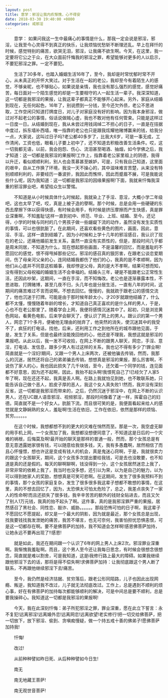 ```yaml
---
layout: post
title: 意学：邪淫让我内疚惭愧，心不得安
date: 2018-03-30 19:40:00 +0800
categories: 戒邪淫
---
```


　　意学： 如果问我这一生中最痛心的事情是什么，那我一定会说是邪淫，邪淫，让我至今心灵得不到真正的快乐，让我烦恼忧愁斩不断理还乱。早上在拜忏的时候，感觉特别的痛苦，欲哭无泪，邪淫，让我痛不欲生啊。今天，在这里，我一定要将它公之于众，在大众面前忏悔我的邪淫之罪，希望能够对更多的人以启示，不要犯邪淫之罪。一定不要犯。
　　生活了30多年，也踏入婚姻生活16年了，至今，我却是时常忧郁时常不开心，从未真正的开怀大笑过。对于生活在一起的老公，我却至今有着陌生人的感觉，不够亲昵，也不够贴心，如果说是亲情，我也没有那么强烈的感觉，感觉好痛苦，每日面对一个陌生感觉的却是一生要相守的人一起生活一辈子。我深深知道，这一切都是我邪淫的果报，让我这辈子都真正不能够开心起来。另外，家庭从结婚到现在，无任何起色，16年了，别说攒到一分钱，至今还欠外债，老公不思进取，工作空闲只知道打牌度日，对儿子对家庭没有好的影响。因为我本身邪淫，做过对不起老公的事情，俗话说做贼心虚，我也不敢对他有任何管束。只能是这样过一日度一日。从结婚到现在，我从未尝过用钱阔绰二不担心的日子，一直是在拮据中度过，拆东墙补西墙，唯一指靠的老公也只是跟我炫耀他赌博赢来的钱，给我分一点，大家说，这叫过日子吗?老公都40多岁了，比我大6岁，可是一事无成，工作清闲，工资也低，眼看儿子要上初中了，还不知道去积极改善生活条件。哎，这一切我都无语，以前，我会抱怨、伤心、流泪甚至喝酒、抽烟，如今学佛之后，我才知道：这一切都是我邪淫的果报啊!工作上，指靠着老公家里祖上的阴德，我得以升迁，看似顺顺利利，别人也会羡慕甚至嫉妒，可是，只有我自己知道，这里面的艰辛，自从工作换了环境，我没一天不操心的，其中滋味难言苦楚，从来没有特别顺顺利利的，非要经历一番波折，我因此而憔悴，因此而蹙眉不展，可是我能说些什么呢，因为我知道：这一切都是我邪淫的因缘果报啊!下面，我就来忏悔我深重的邪淫罪业吧，希望给众生以警惕。
　　不知道是从小时候具体什么时候起，我就染上了手淫、意淫，大概小学二年级吧，这也太早了吧，哎，真是上被子造的孽啊。那个时候，总是会用一些硬硬的东西去摩擦下体以获得快感，有时候会用手，有时候是挤压摩擦而产生快感，真是罪业深重啊，不知羞耻!这样一直到初中、师范、毕业、上班、结婚、至今。还记得，小学的时候与同村的几个男孩子做一些龌龊下流的动作，虽然没有发生实质性的事情，可以也很肮脏了。在此期间，还喜欢看些黄色的图片，画面，因此，意淫、手淫。这样一直到结婚了。因为小时候和上学十几年的邪淫感召，我认识了现在的老公，还痛他婚前发生关系，虽然一直没有实质性的，但是，那段时间几乎都是周末同居，不知道为什么，现在想起那些画面，不是温馨的回忆，而是羞耻的不愿回忆的感觉，恨不得甩掉那些记忆。邪淫的感召真的狠厉害，在跟老公谈恋爱期间，伤了母亲河父亲的心，连同结婚我都伤了他们的心，我真的是不孝顺啊，因为他们从心底并不同意这桩婚事，我却悖逆父母，真的是大不孝啊，结果可想而知，没有得到父母祝福的婚姻生活不会幸福的。结婚头三年，硬是不能跟老公正常性生活，还因此吵架，这期间，一直在手淫，而不知悔改。老公也是逐渐暴露本性，不思进取、打牌赌博，甚至几夜不归，头几年也是分居生活，一直有八年的时间，这期间的痛苦难过不言而说啊。不想去回忆。慢慢的，我就疏于跟老公的感情交流了，他也沉迷于打牌。可能是由于那时候年龄太小，才20岁就跟他结婚了，什么都不太懂，慢慢随着年龄的增长，才知道自己真正喜欢的是什么样的男人，于是，心也不在老公那里了。随着学会上网，我便将感情沉迷其中了。起初，只是浏览黄色网站，看黄色电影。后来学会聊天了，便认识了网上的男人。跟认识的第一个男人，网恋了1个多月，便被他无理由的抛弃了，他突然的消失，使沉迷其中的我受不了，疯狂的打电话，找他，后来，还利用工作之到他所在的城市跟他见面，于是，发生了关系，但是也最终没能挽回他的心，他还是不理我，我想这就是邪淫的果报吧。从此以后，我一发不可收拾，在网上不断的跟男人聊天，网恋，手淫、意淫，打电话、发信息，跟多少男人有过这样的关系，我也记不得有多少了!罪业啊!简直就是一个淫妇!期间，又跟一个男人上床两次，还被他骗去传销，然而，我那么的沉迷，居然还将自己的弟弟骗去传销，想想真是邪淫的果报，那么厉害啊，不说伤了家人的心，我也因此损失了几千块钱，至今，还欠着一个同学的钱，连见面都不好意思，因为还不起啊，因此，我抬不起头啊!我恨死自己了!已经欠了人家5年了啊，现在还还不起，我真是丢人啊。在路上我就怕见到她，也不敢联系她，只能告诉自己做个恶人，脸皮子厚的恶人，我这个女人真失败1 !然而，我并没有深刻反省，这一切都是我邪淫而带来的，之后，仍然沉迷于邪淫中，在网上不断的认识男人，还在UC跟人语音邪淫、视频邪淫，那段时间像着了迷一样，挥霍自己的妇德。简直就不是一个好女人。肮脏下流。而且很可笑的是，我便面看起来给人的感觉就是文静娴熟的女人，羞耻啊!生活在依旧，工作在依旧，依然是那样的烦恼、贫穷。。。。。。
　　在这个时候，我想都想不到的更大的灾难在悄然而至。那是一次，我空虚无聊的用手机上网，一个女孩加了我，我想都没想便同意了，不知道这是日后的一个灾难的祸根，后悔莫及啊!最开始的聊天是那样的普通一般，然而，那个女孩总是有意无意透露她家很有钱，可以随意给我很多钱，天，我有多愚蠢啊，居然相信了而且心怀憧憬，想也许这是变成有钱人的机会，真是鬼迷心窍啊，于是，我就很卖力的跟这个女孩聊天，期间，这个女孩多次提出要给我钱，可是去也没敢要，也不知道是真的还是假的。每天的聊啊聊啊，钱没得到一分，这个女孩居然迷恋上我了，非常非常的依赖上我了，我当时也没多想，还引以为荣，以为是自己的魅力，以为可以得到她家人的奖励，想想真是可笑可悲啊。在这期间，发生了很多我预料不到的事情，那个女孩的家庭复杂，发生了很多很多我这辈子想都不敢想的事情，在这里，真的不想去回忆了，因为，太恐惧太可怕太危险了，总之，我差点丧失了一家人的性命啊!而且还损失了很多钱，我辛辛苦苦的额外的钱财全贴进去，而且又欠了别人1万元钱，我真的抬不起头了啊。这件事，真的是我邪淫罪严重的果报。居然感召了黑社会、同性恋、敲诈、威胁。。。。。。那段恐怖可怕的日子啊，我这辈子不愿回忆不愿提起，却又是一个最大的阴影，因为就是最近，那个女孩总是出现，找我要钱找我发泄她的痛苦，我苦不堪言，也无可奈何，我害怕担忧恐惧恚恨，可是这一切都存在啊。要不是佛菩萨的加持，我不知道会怎样啊!感恩佛菩萨加持，让她永远不要再出现了!!感恩!
　　就是如此，我还在期间跟一个认识了6年的网上男人上床2次。邪淫罪业深重啊。我惭愧我羞耻啊。而且，这个男人至今还让我每日思念，有时候会很想念很想念，简直就是难以割舍，可是我知道，这是i我修行路上最大的障碍。如果我继续跟他邪淫下去的话，那将是得不偿失啊!求佛菩萨加持：让我彻底跟这个男人断了联系，不再跟他继续邪淫下去!痛苦。
　　至今，我仍然是经济拮据、贫穷落后，跟老公形同陌路，儿子也因此出现网瘾、叛逆，我知道我不改过，儿子就无法彻底改过。工作上，总是遇到不顺利的烦心事，好在有佛菩萨的加持每次都能够顺利的解决，可是中间总是要不顺利，总是要我操碎心。我知道这一切都是我邪淫的果报啊!
　　今天，我在此深刻忏悔：弟子所犯邪淫之罪，罪业深重，愿在此立下誓言：永不复犯!远离邪淫!远离婚外恋!远离网恋!远离欲望!老实修行!把一切交给佛菩萨，把一切放下，放下邪淫、偷到、贪嗔痴慢疑，做一个持五戒十善的佛弟子!愿佛菩萨加持我!
　　忏悔!
　　改过!
　　从前种种譬如昨日死、从后种种譬如今日生!
　　南无
　　南无地藏王菩萨!
　　南无观世音菩萨!